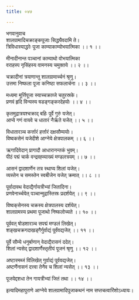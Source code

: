 ```yaml
---
title: ०४७

---
```

भगवानुवाच  
शालग्रामादिचक्राङ्कपूजाः सिद्ध्यैवदामि ते।  
त्रिविधास्याद्धरेः पूजा काम्याकाम्योभयात्मिका ।। १ ।।  
  
मीनादीनान्त पञ्चानां काम्याथो वोभयात्मिका  
वराहस्प नृसिंहस्य वामनस्य चमुक्तये ।। २ ।।  
  
चक्रादीनां त्रयाणान्तु शालग्रामार्च्चनं श्रृणु।  
उत्तमा निष्फला पूजा कनिष्ठा सफलार्चना ।। ३ ।।  
  
मध्यमा मूर्त्तिपूजा स्याच्चक्राव्जे चतुरस्रके।  
प्रणवं हृदि विन्यस्य षडङ्गङ्करदेहयोः ।। ४ ।।  
  
कृतमुद्रात्रयश्चक्राद् बहिः पूर्वे गुरुं यजेत्।  
आप्ये गणं वायवे च धातारं नैर्ऋते यजेत् ।। ५ ।।  
  
विधातारञ्च कर्त्तारं हर्त्तारं दक्षसौम्ययोः।  
विष्वकसेनं यजेदीशे आग्नेये क्षेत्रपालकम् ।। ६ ।।  
  
ऋगादिवेदान् प्रागादौ आधारानन्तकं भुवम्।  
पीठं पद्मं चार्क वन्द्रवह्व्याख्यं मण्डलत्रयम् ।। ७ ।।  
  
आसनं द्वादशार्णेन तत्र स्थाप्य शिलां यजेत्।  
व्यस्तेन च समस्तेन स्वबीजेन यजेत् क्रमात् ।। ८ ।।  
  
पूर्वादावथ वेदाद्यैर्गायत्रीभ्यां जितादिना।  
प्रणवेनार्च्चयेत् पञ्चान्मुद्रास्तिस्रः प्रदर्शयेत् ।। ९ ।।  
  
विष्वक्‌सेनस्य चक्रस्य क्षेत्रपालस्य दर्शयेत्।  
शालग्रामस्य प्रथमा पूजाथो निष्फलोच्यते ।। १० ।।  
  
पूर्ववत् षोडशारञ्च सपद्मं मण्डलं लिखेत्।  
शङ्खचक्रगदाखड्‌गैर्गुर्वाद्यं पूर्वंवद्यजेत् ।। ११ ।।  
  
पूर्वे सौम्ये धनुर्बाणान् वेदाद्यैरासनं ददेत्।  
शिलां न्यसेद् द्वादशार्णैस्तृतीयं पूजनं श्रृणु ।। १२ ।।  
  
अष्टारमब्जं विलिखेत् गुर्वाद्यं पूर्ववद्यजेत्।  
अष्टर्णेनासनं दत्त्वा तेनैव च शिलां न्यसेत् ।। १३ ।।  
  
पूजयेद्दशधा तेन गायत्रीभ्यां जितं तथा ।। १४ ।।  
  
इत्यादिमहापुराणे आग्नेये शालग्रामादिपूजाकथनं नाम सप्तचत्वारिंशोऽध्यायः।